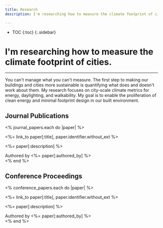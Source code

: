 ```yaml
---
title: Research
description: I'm researching how to measure the climate footprint of cities.

---
```

* TOC
{:toc}
{:.sidebar}

# I'm researching how to measure the climate footprint of cities.
---

You can't manage what you can't measure. The first step to making our buildings and cities more sustainable is quantifying what does and doesn't work about them. My research focuses on city-scale climate metrics for energy, daylighting, and walkability. My goal is to enable the proliferation of clean energy and minimal footprint design in our built environment.

## Journal Publications

<% journal_papers.each do |paper| %>
<section class="tile" style="background-image: url(<%= asset_path(paper[:image]) %>)">
    <p class="title"><%= link_to paper[:title], paper.identifier.without_ext %></p>
    <p class="description"><%= paper[:description] %></p>
    <aside>Authored by <%= paper[:authored_by] %></aside>
    <div class="tile-blur" />
</section>
<% end %>

## Conference Proceedings

<% conference_papers.each do |paper| %>
<section class="tile" style="background-image: url(<%= asset_path(paper[:image]) %>)">
    <p class="title"><%= link_to paper[:title], paper.identifier.without_ext %></p>
    <p class="description"><%= paper[:description] %></p>
    <aside>Authored by <%= paper[:authored_by] %></aside>
    <div class="tile-blur" />
</section>
<% end %>

